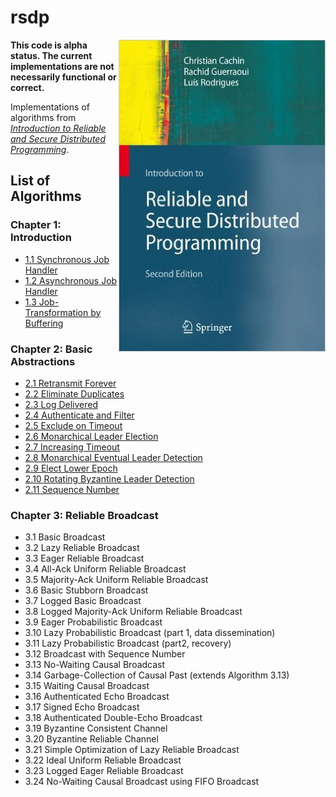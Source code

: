 # rsdp

<img src="docs/book.jpg" align="right">

**This code is alpha status. The current implementations are not necessarily functional or correct.**

Implementations of algorithms from [*Introduction to Reliable and Secure Distributed Programming*][rsdp].

[rsdp]: http://distributedprogramming.net

## List of Algorithms

### Chapter 1: Introduction

- [1.1 Synchronous Job Handler](https://github.com/rads/rsdp/blob/master/src/rads/rsdp/algorithms/synchronous_job_handler.clj)
- [1.2 Asynchronous Job Handler](https://github.com/rads/rsdp/blob/master/src/rads/rsdp/algorithms/asynchronous_job_handler.clj)
- [1.3 Job-Transformation by Buffering](https://github.com/rads/rsdp/blob/master/src/rads/rsdp/algorithms/job_transformation_by_buffering.clj)

### Chapter 2: Basic Abstractions

- [2.1 Retransmit Forever](https://github.com/rads/rsdp/blob/master/src/rads/rsdp/algorithms/retransmit_forever.clj)
- [2.2 Eliminate Duplicates](https://github.com/rads/rsdp/blob/master/src/rads/rsdp/algorithms/eliminate_duplicates.clj)
- [2.3 Log Delivered](https://github.com/rads/rsdp/blob/master/src/rads/rsdp/algorithms/log_delivered.clj)
- [2.4 Authenticate and Filter](https://github.com/rads/rsdp/blob/master/src/rads/rsdp/algorithms/authenticate_and_filter.clj)
- [2.5 Exclude on Timeout](https://github.com/rads/rsdp/blob/master/src/rads/rsdp/algorithms/exclude_on_timeout.clj)
- [2.6 Monarchical Leader Election](https://github.com/rads/rsdp/blob/master/src/rads/rsdp/algorithms/monarchical_leader_election.clj)
- [2.7 Increasing Timeout](https://github.com/rads/rsdp/blob/master/src/rads/rsdp/algorithms/increasing_timeout.clj)
- [2.8 Monarchical Eventual Leader Detection](https://github.com/rads/rsdp/blob/master/src/rads/rsdp/algorithms/monarchical_eventual_leader_detection.clj)
- [2.9 Elect Lower Epoch](https://github.com/rads/rsdp/blob/master/src/rads/rsdp/algorithms/elect_lower_epoch.clj)
- [2.10 Rotating Byzantine Leader Detection](https://github.com/rads/rsdp/blob/master/src/rads/rsdp/algorithms/rotating_byzantine_leader_detection.clj)
- [2.11 Sequence Number](https://github.com/rads/rsdp/blob/master/src/rads/rsdp/algorithms/sequence_number.clj)

### Chapter 3: Reliable Broadcast

- 3.1 Basic Broadcast
- 3.2 Lazy Reliable Broadcast
- 3.3 Eager Reliable Broadcast
- 3.4 All-Ack Uniform Reliable Broadcast
- 3.5 Majority-Ack Uniform Reliable Broadcast
- 3.6 Basic Stubborn Broadcast
- 3.7 Logged Basic Broadcast
- 3.8 Logged Majority-Ack Uniform Reliable Broadcast
- 3.9 Eager Probabilistic Broadcast
- 3.10 Lazy Probabilistic Broadcast (part 1, data dissemination)
- 3.11 Lazy Probabilistic Broadcast (part2, recovery)
- 3.12 Broadcast with Sequence Number
- 3.13 No-Waiting Causal Broadcast
- 3.14 Garbage-Collection of Causal Past (extends Algorithm 3.13)
- 3.15 Waiting Causal Broadcast
- 3.16 Authenticated Echo Broadcast
- 3.17 Signed Echo Broadcast
- 3.18 Authenticated Double-Echo Broadcast
- 3.19 Byzantine Consistent Channel
- 3.20 Byzantine Reliable Channel
- 3.21 Simple Optimization of Lazy Reliable Broadcast
- 3.22 Ideal Uniform Reliable Broadcast
- 3.23 Logged Eager Reliable Broadcast
- 3.24 No-Waiting Causal Broadcast using FIFO Broadcast

